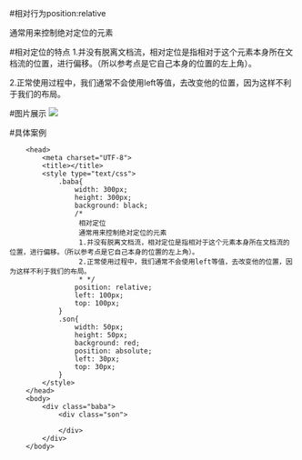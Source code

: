 #相对行为position:relative

通常用来控制绝对定位的元素

#相对定位的特点
1.并没有脱离文档流，相对定位是指相对于这个元素本身所在文档流的位置，进行偏移。（所以参考点是它自己本身的位置的左上角）。
	
2.正常使用过程中，我们通常不会使用left等值，去改变他的位置，因为这样不利于我们的布局。


#图片展示
<img src="../../media/relative.png" />

#具体案例
```
	<head>
		<meta charset="UTF-8">
		<title></title>
		<style type="text/css">
			.baba{
				width: 300px;
				height: 300px;
				background: black;
				/*
				 相对定位
				 通常用来控制绝对定位的元素
				 1.并没有脱离文档流，相对定位是指相对于这个元素本身所在文档流的位置，进行偏移。（所以参考点是它自己本身的位置的左上角）。
				 2.正常使用过程中，我们通常不会使用left等值，去改变他的位置，因为这样不利于我们的布局。
				 * */
				position: relative;
				left: 100px;
				top: 100px;
			}
			.son{
				width: 50px;
				height: 50px;
				background: red;
				position: absolute;
				left: 30px;
				top: 30px;
			}
		</style>
	</head>
	<body>
		<div class="baba">
			<div class="son">
				
			</div>
		</div>
	</body>
```